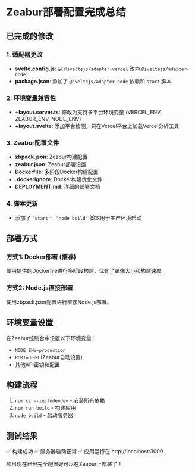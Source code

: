 # Zeabur部署配置完成总结

## 已完成的修改

### 1. 适配器更改
- **svelte.config.js**: 从 `@sveltejs/adapter-vercel` 改为 `@sveltejs/adapter-node`
- **package.json**: 添加了 `@sveltejs/adapter-node` 依赖和 `start` 脚本

### 2. 环境变量兼容性
- **+layout.server.ts**: 修改为支持多平台环境变量 (VERCEL_ENV, ZEABUR_ENV, NODE_ENV)
- **+layout.svelte**: 添加平台检测，只在Vercel平台上加载Vercel分析工具

### 3. Zeabur配置文件
- **zbpack.json**: Zeabur构建配置
- **zeabur.json**: Zeabur部署设置
- **Dockerfile**: 多阶段Docker构建配置
- **.dockerignore**: Docker构建优化文件
- **DEPLOYMENT.md**: 详细的部署文档

### 4. 脚本更新
- 添加了 `"start": "node build"` 脚本用于生产环境启动

## 部署方式

### 方式1: Docker部署 (推荐)
使用提供的Dockerfile进行多阶段构建，优化了镜像大小和构建速度。

### 方式2: Node.js直接部署
使用zbpack.json配置进行直接Node.js部署。

## 环境变量设置

在Zeabur控制台中设置以下环境变量：
- `NODE_ENV=production`
- `PORT=3000` (Zeabur自动设置)
- 其他API密钥和配置

## 构建流程

1. `npm ci --include=dev` - 安装所有依赖
2. `npm run build` - 构建应用
3. `node build` - 启动服务器

## 测试结果

✅ 构建成功
✅ 服务器启动正常
✅ 应用运行在 http://localhost:3000

项目现在已经完全配置好可以在Zeabur上部署了！